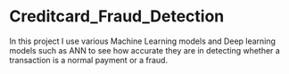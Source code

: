 # Creditcard_Fraud_Detection
In this project I use various Machine Learning models and Deep learning models such as ANN to see how accurate they are in detecting whether a transaction is a normal payment or a fraud.
